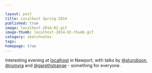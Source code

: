 ```yaml
---

layout: post
title: Localhost Spring 2014
published: true
image: localhost-2014-02.gif
image-thumb: localhost-2014-02-thumb.gif
category: sketchnotes
tags: 
homepage: true
---
```


Interesting evening at [localhost](http://port80events.co.uk/event/spring-localhost-2014/) in Newport, with talks by [@sturobson](https://twitter.com/sturobson), [@rumyra](https://twitter.com/rumyra) and [@garethstrange](https://twitter.com/garethstrange) - something for everyone.


